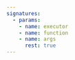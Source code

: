 ```yaml
---
signatures:
  - params:
    - name: executor
    - name: function
    - name: args
      rest: true
---
```

